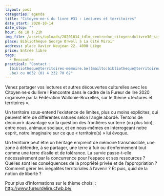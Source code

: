 ```yaml
---
layout: post
categories: agenda
title: "Citoyen·ne·s du livre #31 : Lectures et territoires"
date_start: 2020-10-14
date_stop: ""
hour: de 18 à 21h
img_file: /assets/uploads/20201014_tdlm_centredoc_citoyensdulivre30_sitetm.jpg
place: Bibliothèque George Orwell à La Cité Miroir
address: place Xavier Neujean 22. 4000 Liège
price: Entrée libre
tags:
  - Rencontre
practical: "Contact :
  [bibliotheque@territoires-memoire.be](mailto:bibliotheque@territoires-memoire\
  .be) ou 0032 (0) 4 232 70 62"
---
```

Venez partager vos lectures et autres découvertes culturelles avec les Citoyen·ne·s du livre ! Rencontre dans le cadre de la Fureur de lire 2020 organisée par la Fédération Wallonie-Bruxelles, sur le thème « lectures et territoires ».

Un territoire sous-entend l’existence de limites, plus ou moins explicites, qui peuvent être de différentes natures selon l’angle abordé. Tentons de découvrir davantage sur la question des frontières sur terre (ou plus loin), entre nous, animaux sociaux, et en nous-mêmes en interrogeant notre esprit, notre imaginaire sur ce que « territoire(s) » lui évoque.

Un territoire peut être un héritage empreint de mémoire transmissible, une zone à défendre, à se partager, une terre à fuir ou d’enfermement tout comme une terre d’asile et de tolérance. La survie passe-t-elle nécessairement par la concurrence pour l’espace et ses ressources ? Quelles sont les conséquences de la propriété privée et de l’appropriation ? Comment gérer les inégalités territoriales à l’avenir ? Et puis, quid de la notion de liberté ?

Pour plus d’informations sur le thème choisi : http://www.fureurdelire.cfwb.be/
